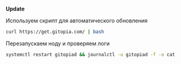 **Update**

Используем скрипт для автоматического обновления
```bash
curl https://get.gitopia.com/ | bash
```

Перезапускаем ноду и проверяем логи
```bash
systemctl restart gitopiad && journalctl -u gitopiad -f -o cat
```
